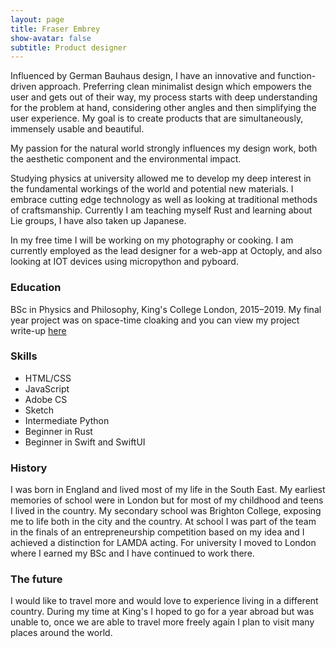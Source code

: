 ```yaml
---
layout: page
title: Fraser Embrey
show-avatar: false
subtitle: Product designer
---
```


Influenced by German Bauhaus design, I have an innovative and function-driven approach. Preferring clean minimalist design which empowers the user and gets out of their way, my process starts with deep understanding for the problem at hand, considering other angles and then simplifying the user experience. My goal is to create products that are simultaneously, immensely usable and beautiful.

My passion for the natural world strongly influences my design work, both the aesthetic component and the environmental impact.

Studying physics at university allowed me to develop my deep interest in the fundamental workings of the world and potential new materials. I embrace cutting edge technology as well as looking at traditional methods of craftsmanship. Currently I am teaching myself Rust and learning about Lie groups, I have also taken up Japanese.

In my free time I will be working on my photography or cooking. I am currently employed as the lead designer for a web-app at Octoply, and also looking at IOT devices using micropython and pyboard.

### Education
BSc in Physics and Philosophy, King's College London, 2015–2019.
My final year project was on space-time cloaking and you can view my project write-up [here](/assets/space-time-cloaking.pdf)

### Skills
- HTML/CSS
- JavaScript
- Adobe CS
- Sketch
- Intermediate Python
- Beginner in Rust
- Beginner in Swift and SwiftUI

### History
I was born in England and lived most of my life in the South East.
My earliest memories of school were in London but for most of my childhood and teens I lived in the country. My secondary school was Brighton College, exposing me to life both in the city and the country. At school I was part of the team in the finals of an entrepreneurship competition based on my idea and I achieved a distinction for LAMDA acting.
For university I moved to London where I earned my BSc and I have continued to work there.

### The future
I would like to travel more and would love to experience living in a different country. During my time at King's I hoped to go for a year abroad but was unable to, once we are able to travel more freely again I plan to visit many places around the world. 


[profile]: assets/img/profile.jpeg
